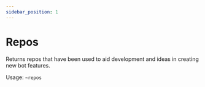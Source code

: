 ```yaml
---
sidebar_position: 1
---
```



# Repos

Returns repos that have been used to aid development and ideas in creating new bot features.

Usage: `~repos`
